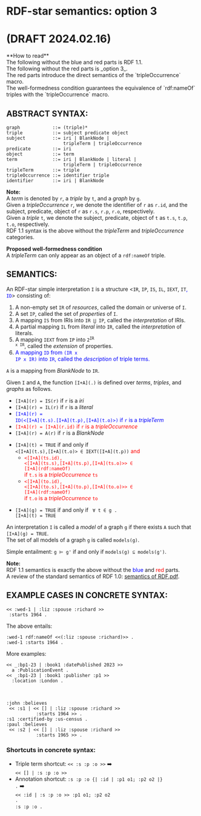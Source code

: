 # RDF-star semantics: option 3
# (DRAFT 2024.02.16) 
<p>
**How to read** <br/>
The following without the blue and red parts is RDF 1.1.<br/>
The following without the red parts is _option 3_.<br/>
The red parts introduce the direct semantics of the `tripleOccurrence` macro. <br/>
The well-formedness condition guarantees the equivalence of `rdf:nameOf` triples with the `tripleOccurrence` macro.

## ABSTRACT SYNTAX:

    graph            ::= (triple)* 
    triple           ::= subject predicate object 
    subject          ::= iri | BlankNode | 
                         tripleTerm | tripleOccurrence 
    predicate        ::= iri 
    object           ::= term 
    term             ::= iri | BlankNode | literal | 
                         tripleTerm | tripleOccurrence 
    tripleTerm       ::= triple
    tripleOccurrence ::= identifier triple
    identifier       ::= iri | BlankNode  

**Note:**<br/>
A _term_ is denoted by `r`, a _triple_ by `t`, and a _graph_ by `g`.<br/>
Given a _tripleOccurrence_ `r`, we denote the identifier of `r` as `r.id`, and the subject, predicate, object of `r` as `r.s`, `r.p`, `r.o`, respectively.<br/>
Given a _triple_ `t`, we denote the subject, predicate, object of `t` as `t.s`, `t.p`, `t.o`, respectively.<br/>
RDF 1.1 syntax is the above without the _tripleTerm_ and _tripleOccurrence_ categories.

**Proposed well-formedness condition** <br/>
A _tripleTerm_ can only appear as an object of a `rdf:nameOf` triple.

## SEMANTICS:

An RDF-star simple interpretation `I` is a structure <<code>IR</code>, <code>IP</code>, <code>IS</code>, <code>IL</code>, <code>IEXT</code>, <code>IT</code><span style="color:blue;">, <code>ID</code></span>> consisting of:
1. A non-empty set <code>IR</code> of _resources_, called the domain or universe of <code>I</code>.
2. A set <code>IP</code>, called the set of _properties_ of <code>I</code>.
3. A mapping <code>IS</code> from IRIs into <code>IR ⋃ IP</code>, called the _interpretation_ of IRIs.
4. A partial mapping <code>IL</code> from _literal_ into <code>IR</code>, called the _interpretation_ of literals.
5. A mapping <code>IEXT</code> from <code>IP</code> into <code>2<sup>IR x IR</sup></code>, called the _extension_ of properties.
6. <span style="color:blue;">A mapping <code>ID</code> from <code>(IR x IP x IR)</code> into <code>IR</code>, called the _description_ of triple terms.</span>

<code>A</code> is a mapping from _BlankNode_ to <code>IR</code>.

<p>

Given `I` and `A`, the function <code>\[I+A\](.)</code> is defined over _terms_, _triples_, and _graphs_ as follows.

* <code>\[I+A\](r) = IS(r)</code>    if `r` is a _iri_
* <code>\[I+A\](r) = IL(r)</code>    if `r` is a _literal_
* <span style="color:blue;"><code>\[I+A\](r) = ID(<\[I+A\](t.s).\[I+A\](t.p),\[I+A\](t.o)>)</code>    if `r` is a _tripleTerm_ </span>
* <span style="color:red;"><code>\[I+A\](r) = \[I+A\](r\.id)</code>    if `r` is a _tripleOccurrence_</span>
* <code>\[I+A\](r) = A<sub></sub>(r)</code>     if `r` is a _BlankNode_

<p>

* <code>\[I+A\](t) = TRUE</code> if and only if </br>
	<code><\[I+A\](t.s),\[I+A\](t.o)> ∈ IEXT([I+A\](t.p))</code> <span style="color:red;">and</span>
	* <span style="color:red;"><code><\[I+A\](ts\.id), <\[I+A\](ts.s),\[I+A\](ts.p),\[I+A\](ts.o)>> ∈ \[I+A\](rdf:nameOf)</code> <br/>
    if <code>t.s</code> is a _tripleOccurrence_ <code>ts</code></span>
	* <span style="color:red;"><code><\[I+A\](to\.id), <\[I+A\](to.s),\[I+A\](to.p),\[I+A\](to.o)>> ∈ \[I+A\](rdf:nameOf)</code>
    <br/> if <code>t.o</code> is a _tripleOccurrence_ <code>to</code></span>

<p>

* <code>\[I+A\](g) = TRUE</code> if and only if <code> ∀ t ∈ g . \[I+A\](t) = TRUE</code>

An interpretation `I` is called a _model_ of a graph `g` if there exists <code>A</code> such that <code>\[I+A\](g) = TRUE</code>.<br/>
The set of all models of a graph `g` is called `models(g)`.

Simple entailment: `g ⊨ g'` if and only if `models(g) ⊆ models(g')`.

**Note:**<br/>
RDF 1.1 semantics is exactly the above without the <span style="color:blue;">blue</span> and <span style="color:red;">red</span> parts.<br/>
A review of the standard semantics of RDF 1.0: [semantics of RDF.pdf](https://github.com/w3c/rdf-star-wg/files/11849881/semantics.of.RDF.pdf).

## EXAMPLE CASES IN CONCRETE SYNTAX:

    << :wed-1 | :liz :spouse :richard >>
     :starts 1964 .

The above entails:

    :wed-1 rdf:nameOf <<(:liz :spouse :richard)>> .
    :wed-1 :starts 1964 .

More examples:

    << _:bp1-23 | :book1 :datePublished 2023 >> 
      a :PublicationEvent .
    << _:bp1-23 | :book1 :publisher :p1 >> 
      :location :London .

&nbsp;

    :john :believes 
     << :s1 | << [] | :liz :spouse :richard >> 
               :starts 1964 >> .
    :s1 :certified-by :us-census .
    :paul :believes 
     << :s2 | << [] | :liz :spouse :richard >> 
               :starts 1965 >> .

### Shortcuts in concrete syntax:
* Triple term shortcut: <code><< :s :p :o >></code>  ➡️ <br/>
  <code><< [] | :s :p :o >></code>
* Annotation shortcut: 
<code>:s :p :o {| :id | :p1 o1; :p2 o2 |} .</code>  ➡️ <br/>
<code><< :id | :s :p :o >> :p1 o1; :p2 o2 .</code><br/>
<code>:s :p :o .</code>
